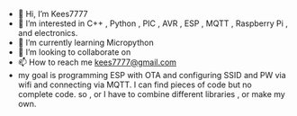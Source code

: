 - 👋 Hi, I’m Kees7777
- 👀 I’m interested in C++ , Python , PIC  , AVR , ESP , MQTT , Raspberry Pi , and electronics.
- 🌱 I’m currently learning Micropython
- 💞️ I’m looking to collaborate on 
- 📫 How to reach me kees7777@gmail.com
-    my goal is programming ESP with OTA and configuring SSID and PW via wifi and connecting via MQTT. I can find pieces of code but no complete code. so , or I have to combine different libraries , or make my own.
